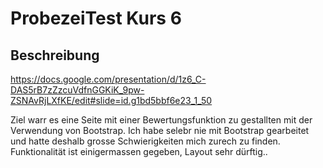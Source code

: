# ProbezeiTest Kurs 6

## Beschreibung

https://docs.google.com/presentation/d/1z6_C-DAS5rB7zZzcuVdfnGGKiK_9pw-ZSNAvRjLXfKE/edit#slide=id.g1bd5bbf6e23_1_50

Ziel warr es eine Seite mit einer Bewertungsfunktion zu gestallten mit der Verwendung von Bootstrap.
Ich habe selebr nie mit Bootstrap gearbeitet und hatte deshalb grosse Schwierigkeiten mich zurech zu finden.
Funktionalität ist einigermassen gegeben, Layout sehr dürftig..